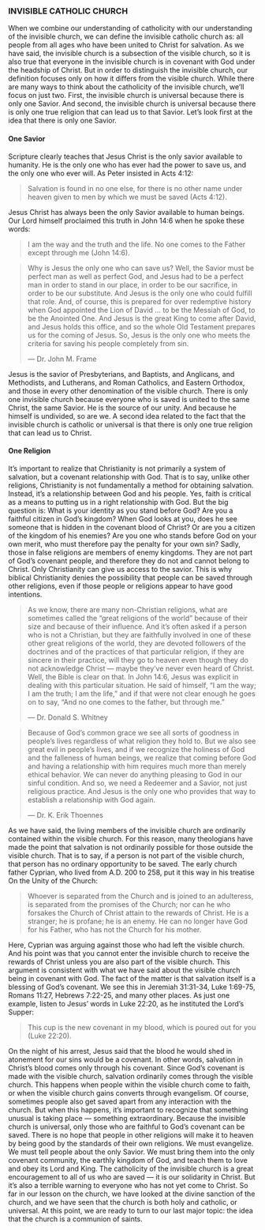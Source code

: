 ### INVISIBLE CATHOLIC CHURCH
	
When we combine our understanding of catholicity with our understanding of the invisible church, we can define the invisible catholic church as: all people from all ages who have been united to Christ for salvation. As we have said, the invisible church is a subsection of the visible church, so it is also true that everyone in the invisible church is in covenant with God under the headship of Christ. But in order to distinguish the invisible church, our definition focuses only on how it differs from the visible church.
While there are many ways to think about the catholicity of the invisible church, we’ll focus on just two. First, the invisible church is universal because there is only one Savior. And second, the invisible church is universal because there is only one true religion that can lead us to that Savior. Let’s look first at the idea that there is only one Savior.


#### One Savior
	
Scripture clearly teaches that Jesus Christ is the only savior available to humanity. He is the only one who has ever had the power to save us, and the only one who ever will. As Peter insisted in Acts 4:12:

> Salvation is found in no one else, for there is no other name under heaven given to men by which we must be saved (Acts 4:12).
 
Jesus Christ has always been the only Savior available to human beings. Our Lord himself proclaimed this truth in John 14:6 when he spoke these words:

> I am the way and the truth and the life. No one comes to the Father except through me (John 14:6).


> Why is Jesus the only one who can save us? Well, the Savior must be perfect man as well as perfect God, and Jesus had to be a perfect man in order to stand in our place, in order to be our sacrifice, in order to be our substitute. And Jesus is the only one who could fulfill that role. And, of course, this is prepared for over redemptive history when God appointed the Lion of David … to be the Messiah of God, to be the Anointed One. And Jesus is the great King to come after David, and Jesus holds this office, and so the whole Old Testament prepares us for the coming of Jesus. So, Jesus is the only one who meets the criteria for saving his people completely from sin. 
> 
> —	Dr. John M. Frame

Jesus is the savior of Presbyterians, and Baptists, and Anglicans, and Methodists, and Lutherans, and Roman Catholics, and Eastern Orthodox, and those in every other denomination of the visible church. There is only one invisible church because everyone who is saved is united to the same Christ, the same Savior. He is the source of our unity. And because he himself is undivided, so are we.
A second idea related to the fact that the invisible church is catholic or universal is that there is only one true religion that can lead us to Christ.


#### One Religion
	
It’s important to realize that Christianity is not primarily a system of salvation, but a covenant relationship with God. That is to say, unlike other religions, Christianity is not fundamentally a method for obtaining salvation. Instead, it’s a relationship between God and his people. Yes, faith is critical as a means to putting us in a right relationship with God. But the big question is: What is your identity as you stand before God? Are you a faithful citizen in God’s kingdom? When God looks at you, does he see someone that is hidden in the covenant blood of Christ? Or are you a citizen of the kingdom of his enemies? Are you one who stands before God on your own merit, who must therefore pay the penalty for your own sin? 
Sadly, those in false religions are members of enemy kingdoms. They are not part of God’s covenant people, and therefore they do not and cannot belong to Christ. Only Christianity can give us access to the savior. This is why biblical Christianity denies the possibility that people can be saved through other religions, even if those people or religions appear to have good intentions.

> As we know, there are many non-Christian religions, what are sometimes called the “great religions of the world” because of their size and because of their influence. And it’s often asked if a person who is not a Christian, but they are faithfully involved in one of these other great religions of the world, they are devoted followers of the doctrines and of the practices of that particular religion, if they are sincere in their practice, will they go to heaven even though they do not acknowledge Christ — maybe they’ve never even heard of Christ. Well, the Bible is clear on that. In John 14:6, Jesus was explicit in dealing with this particular situation. He said of himself, “I am the way; I am the truth; I am the life,” and if that were not clear enough he goes on to say, “And no one comes to the father, but through me.” 
> 
> —	Dr. Donald S. Whitney


> Because of God’s common grace we see all sorts of goodness in people’s lives regardless of what religion they hold to. But we also see great evil in people’s lives, and if we recognize the holiness of God and the falleness of human beings, we realize that coming before God and having a relationship with him requires much more than merely ethical behavior. We can never do anything pleasing to God in our sinful condition. And so, we need a Redeemer and a Savior, not just religious practice. And Jesus is the only one who provides that way to establish a relationship with God again. 
> 
> —	Dr. K. Erik Thoennes

As we have said, the living members of the invisible church are ordinarily contained within the visible church. For this reason, many theologians have made the point that salvation is not ordinarily possible for those outside the visible church. That is to say, if a person is not part of the visible church, that person has no ordinary opportunity to be saved. 
The early church father Cyprian, who lived from A.D. 200 to 258, put it this way in his treatise On the Unity of the Church:

> Whoever is separated from the Church and is joined to an adulteress, is separated from the promises of the Church; nor can he who forsakes the Church of Christ attain to the rewards of Christ. He is a stranger; he is profane; he is an enemy. He can no longer have God for his Father, who has not the Church for his mother.

Here, Cyprian was arguing against those who had left the visible church. And his point was that you cannot enter the invisible church to receive the rewards of Christ unless you are also part of the visible church. This argument is consistent with what we have said about the visible church being in covenant with God. 
The fact of the matter is that salvation itself is a blessing of God’s covenant. We see this in Jeremiah 31:31-34, Luke 1:69-75, Romans 11:27, Hebrews 7:22-25, and many other places. As just one example, listen to Jesus’ words in Luke 22:20, as he instituted the Lord’s Supper:

> This cup is the new covenant in my blood, which is poured out for you (Luke 22:20).

On the night of his arrest, Jesus said that the blood he would shed in atonement for our sins would be a covenant. In other words, salvation in Christ’s blood comes only through his covenant.
Since God’s covenant is made with the visible church, salvation ordinarily comes through the visible church. This happens when people within the visible church come to faith, or when the visible church gains converts through evangelism. Of course, sometimes people also get saved apart from any interaction with the church. But when this happens, it’s important to recognize that something unusual is taking place — something extraordinary. 
Because the invisible church is universal, only those who are faithful to God’s covenant can be saved. There is no hope that people in other religions will make it to heaven by being good by the standards of their own religions. We must evangelize. We must tell people about the only Savior. We must bring them into the only covenant community, the earthly kingdom of God, and teach them to love and obey its Lord and King. The catholicity of the invisible church is a great encouragement to all of us who are saved — it is our solidarity in Christ. But it’s also a terrible warning to everyone who has not yet come to Christ.
So far in our lesson on the church, we have looked at the divine sanction of the church, and we have seen that the church is both holy and catholic, or universal. At this point, we are ready to turn to our last major topic: the idea that the church is a communion of saints.
